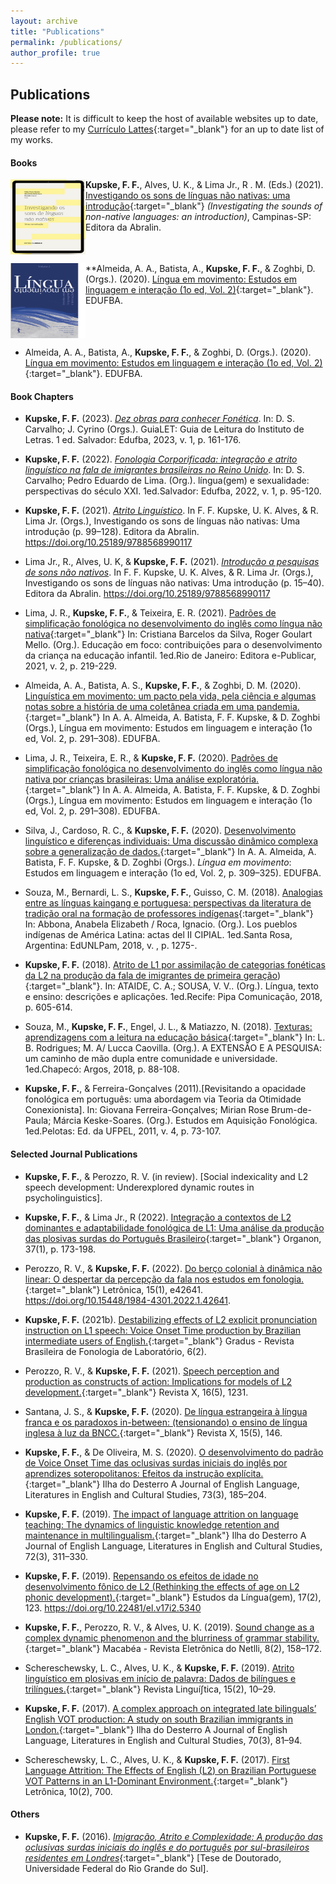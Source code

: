 ```yaml
---
layout: archive
title: "Publications"
permalink: /publications/
author_profile: true
---
```


## Publications

**Please note:** It is difficult to keep the host of available websites up to date, please refer to my [Currículo Lattes](http://lattes.cnpq.br/5896539533884923){:target="\_blank"} for an up to date list of my works. 

#### Books

<img align="left" src="/images/livro2021.png" width="120" height="120" alt="Kupske et al. (2021)">

**Kupske, F. F.**, Alves, U. K., & Lima Jr., R . M. (Eds.) (2021). [Investigando os sons de línguas não nativas: uma introdução](https://editora.abralin.org/publicacoes/investigando-os-sons-de-linguas-nao-nativas/){:target="_blank"} *(Investigating the sounds of non-native languages: an introduction)*, Campinas-SP: Editora da Abralin.
<br clear="left"/>

<img align="left" src="/images/livro2021b.png" width="120" height="120" alt="Kupske et al. (2021)">

**Almeida, A. A., Batista, A., **Kupske, F. F.**, & Zoghbi, D. (Orgs.). (2020). [Língua em movimento: Estudos em linguagem e interação (1o ed, Vol. 2)](https://repositorio.ufba.br/handle/ri/32459){:target="_blank"}. EDUFBA. 
<br clear="left"/>


- Almeida, A. A., Batista, A., **Kupske, F. F.**, & Zoghbi, D. (Orgs.). (2020). [Língua em movimento: Estudos em linguagem e interação (1o ed, Vol. 2)](https://repositorio.ufba.br/handle/ri/32459){:target="_blank"}. EDUFBA. 


#### Book Chapters

- **Kupske, F. F.** (2023). [*Dez obras para conhecer Fonética*](https://edufba.ufba.br/livros-publicados/catalogo/linguagem-e-sexualidade-perspectivas-do-seculo-xxi). In: D. S. Carvalho; J. Cyrino (Orgs.). GuiaLET: Guia de Leitura do Instituto de Letras. 1 ed. Salvador: Edufba, 2023, v. 1, p. 161-176.

- **Kupske, F. F.** (2022). [*Fonologia Corporificada: integração e atrito linguístico na fala de imigrantes brasileiras no Reino Unido*](https://edufba.ufba.br/livros-publicados/catalogo/linguagem-e-sexualidade-perspectivas-do-seculo-xxi). In: D. S. Carvalho; Pedro Eduardo de Lima. (Org.). língua(gem) e sexualidade: perspectivas do século XXI. 1ed.Salvador: Edufba, 2022, v. 1, p. 95-120.

- **Kupske, F. F.** (2021). [*Atrito Linguístico*](https://editora.abralin.org/publicacoes/investigando-os-sons-de-linguas-nao-nativas/). In F. F. Kupske, U. K. Alves, & R. Lima Jr. (Orgs.), Investigando os sons de línguas não nativas: Uma introdução (p. 99–128). Editora da Abralin. https://doi.org/10.25189/9788568990117

- Lima Jr., R., Alves, U. K, & **Kupske, F. F.** (2021). [*Introdução a pesquisas de sons não nativos*](https://editora.abralin.org/publicacoes/investigando-os-sons-de-linguas-nao-nativas/). In F. F. Kupske, U. K. Alves, & R. Lima Jr. (Orgs.), Investigando os sons de línguas não nativas: Uma introdução (p. 15–40). Editora da Abralin. https://doi.org/10.25189/9788568990117

- Lima, J. R., **Kupske, F. F.**, & Teixeira, E. R. (2021). [Padrões de simplificação fonológica no desenvolvimento do inglês como língua não nativa](http://dx.doi.org/10.47402/ed.ep.c202175416578){:target="_blank"} In: Cristiana Barcelos da Silva, Roger Goulart Mello. (Org.). Educação em foco: contribuições para o desenvolvimento da criança na educação infantil. 1ed.Rio de Janeiro: Editora e-Publicar, 2021, v. 2, p. 219-229.

- Almeida, A. A., Batista, A. S., **Kupske, F. F.**, & Zoghbi, D. M. (2020). [Linguística em movimento: um pacto pela vida, pela ciência e algumas notas sobre a história de uma coletânea criada em uma pandemia.](https://repositorio.ufba.br/handle/ri/32459){:target="_blank"} In A. A. Almeida, A. Batista, F. F. Kupske, & D. Zoghbi (Orgs.), Língua em movimento: Estudos em linguagem e interação (1o ed, Vol. 2, p. 291–308). EDUFBA. 

- Lima, J. R., Teixeira, E. R., & **Kupske, F. F.** (2020). [Padrões de simplificação fonológica no desenvolvimento do inglês como língua não nativa por crianças brasileiras: Uma análise exploratória.](https://repositorio.ufba.br/handle/ri/32459){:target="_blank"} In A. A. Almeida, A. Batista, F. F. Kupske, & D. Zoghbi (Orgs.), Língua em movimento: Estudos em linguagem e interação (1o ed, Vol. 2, p. 291–308). EDUFBA. 

- Silva, J., Cardoso, R. C., & **Kupske, F. F.** (2020). [Desenvolvimento linguístico e diferenças individuais: Uma discussão dinâmico complexa sobre a generalização de dados.](https://repositorio.ufba.br/handle/ri/32459){:target="_blank"} In A. A. Almeida, A. Batista, F. F. Kupske, & D. Zoghbi (Orgs.). *Língua em movimento*: Estudos em linguagem e interação (1o ed, Vol. 2, p. 309–325). EDUFBA. 

- Souza, M., Bernardi, L. S., **Kupske, F. F.**, Guisso, C. M. (2018). [Analogias entre as línguas kaingang e portuguesa: perspectivas da literatura de tradição oral na formação de professores indígenas](https://www.unlpam.edu.ar/cultura-y-extension/edunlpam/catalogo/actas-de-eventos-academicos/los-pueblos-indigenas-de-america-latina-cipial){:target="_blank"} In: Abbona, Anabela Elizabeth / Roca, Ignacio. (Org.). Los pueblos indígenas de América Latina: actas del II CIPIAL. 1ed.Santa Rosa, Argentina: EdUNLPam, 2018, v. , p. 1275-.

- **Kupske, F. F.** (2018). [Atrito de L1 por assimilação de categorias fonéticas da L2 na produção da fala de imigrantes de primeira geração](https://www.researchgate.net/publication/330576120_Atrito_de_L1_por_assimilacao_de_categorias_foneticas_da_L2_na_producao_da_fala_de_imigrantes_de_primeira_geracao)){:target="_blank"}. In: ATAIDE, C. A.; SOUSA, V. V.. (Org.). Língua, texto e ensino: descrições e aplicações. 1ed.Recife: Pipa Comunicação, 2018, p. 605-614.

- Souza, M., **Kupske, F. F.**, Engel, J. L., & Matiazzo, N. (2018). [Texturas: aprendizagens com a leitura na educação básica](https://editoraargos.com.br/anexos/1768/55539/a-extensao-e-a-pesquisa---ebook_pdf){:target="_blank"} In: L. B. Rodrigues; M. A/ Lucca Caovilla. (Org.). A EXTENSÃO E A PESQUISA: um caminho de mão dupla entre comunidade e universidade. 1ed.Chapecó: Argos, 2018, p. 88-108.

- **Kupske, F. F.**, & Ferreira-Gonçalves (2011).[Revisitando a opacidade fonológica em português: uma abordagem via Teoria da Otimidade Conexionista]. In: Giovana Ferreira-Gonçalves; Mirian Rose Brum-de-Paula; Márcia Keske-Soares. (Org.). Estudos em Aquisição Fonológica. 1ed.Pelotas: Ed. da UFPEL, 2011, v. 4, p. 73-107.

#### Selected Journal Publications

- **Kupske, F. F.**, & Perozzo, R. V. (in review). [Social indexicality and L2 speech development: Underexplored
dynamic routes in psycholinguistics].

- **Kupske, F. F.**, & Lima Jr., R (2022). [Integração a contextos de L2 dominantes e adaptabilidade fonológica de L1: Uma análise da produção das plosivas surdas do Português Brasileiro](https://www.seer.ufrgs.br/organon/article/view/122646){:target="_blank"} Organon, 37(1), p. 173-198.

- Perozzo, R. V., & **Kupske, F. F.** (2022). [Do berço colonial à dinâmica não linear: O despertar da percepção da fala nos estudos em fonologia.](https://revistaseletronicas.pucrs.br/ojs/index.php/letronica/article/view/42641){:target="_blank"} Letrônica, 15(1), e42641. https://doi.org/10.15448/1984-4301.2022.1.42641.

- **Kupske, F. F.** (2021b). [Destabilizing effects of L2 explicit pronunciation instruction on L1 speech: Voice Onset Time production by Brazilian intermediate users of English.](https://doi.org/10.47627/gradus.v6i2.174){:target="_blank"} Gradus - Revista Brasileira de Fonologia de Laboratório, 6(2). 

- Perozzo, R. V., & **Kupske, F. F.** (2021). [Speech perception and production as constructs of action: Implications for models of L2 development.](https://doi.org/10.5380/rvx.v16i5.81296){:target="_blank"} Revista X, 16(5), 1231. 

- Santana, J. S., & **Kupske, F. F.** (2020). [De língua estrangeira à língua franca e os paradoxos in-between: (tensionando) o ensino de língua inglesa à luz da BNCC.](https://doi.org/10.5380/rvx.v15i5.73397){:target="_blank"} Revista X, 15(5), 146. 

- **Kupske, F. F.**, & De Oliveira, M. S. (2020). [O desenvolvimento do padrão de Voice Onset Time das oclusivas surdas iniciais do inglês por aprendizes soteropolitanos: Efeitos da instrução explícita.](https://doi.org/10.5007/2175-8026.2020v73n3p185){:target="_blank"} Ilha do Desterro A Journal of English Language, Literatures in English and Cultural Studies, 73(3), 185–204. 

- **Kupske, F. F.** (2019). [The impact of language attrition on language teaching: The dynamics of linguistic knowledge retention and maintenance in multilingualism.](https://doi.org/10.5007/2175-8026.2019v72n3p311){:target="_blank"} Ilha do Desterro A Journal of English Language, Literatures in English and Cultural Studies, 72(3), 311–330. 

- **Kupske, F. F.** (2019). [Repensando os efeitos de idade no desenvolvimento fônico de L2 (Rethinking the effects of age on L2 phonic development).](https://doi.org/10.22481/el.v17i2.5340){:target="_blank"} Estudos da Língua(gem), 17(2), 123. https://doi.org/10.22481/el.v17i2.5340

- **Kupske, F. F.**, Perozzo, R. V., & Alves, U. K. (2019). [Sound change as a complex dynamic phenomenon and the blurriness of grammar stability.](https://doi.org/10.47295/mren.v8i2.1966){:target="_blank"} Macabéa - Revista Eletrônica do Netlli, 8(2), 158–172. 

- Schereschewsky, L. C., Alves, U. K., & **Kupske, F. F.** (2019). [Atrito linguístico em plosivas em início de palavra: Dados de bilíngues e trilíngues.](https://doi.org/10.31513/linguistica.2019.v15n2a21353){:target="_blank"} Revista Linguíʃtica, 15(2), 10–29.

- **Kupske, F. F.** (2017). [A complex approach on integrated late bilinguals’ English VOT production: A study on south Brazilian immigrants in London.](https://doi.org/10.5007/2175-8026.2017v70n3p81){:target="_blank"}  Ilha do Desterro A Journal of English Language, Literatures in English and Cultural Studies, 70(3), 81–94. 

- Schereschewsky, L. C., Alves, U. K., & **Kupske, F. F.** (2017). [First Language Attrition: The Effects of English (L2) on Brazilian Portuguese VOT Patterns in an L1-Dominant Environment.](https://doi.org/10.15448/1984-4301.2017.2.26365){:target="_blank"} Letrônica, 10(2), 700. 


#### Others

- **Kupske, F. F.** (2016). [*Imigração, Atrito e Complexidade: A produção das oclusivas surdas iniciais do inglês e do português por sul-brasileiros residentes em Londres*](http://rgdoi.net/10.13140/RG.2.1.1697.9609){:target="_blank"} [Tese de Doutorado, Universidade Federal do Rio Grande do Sul].


<!--
{% if author.googlescholar %}
  You can also find my articles on <u><a href="{{author.googlescholar}}">my Google Scholar profile</a>.</u>
{% endif %}

{% include base_path %}

{% for post in site.publications reversed %}
  {% include archive-single.html %}
{% endfor %}
-->
